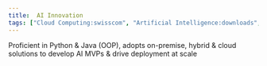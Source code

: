 ```yaml
---
title:  AI Innovation
tags: ["Cloud Computing:swisscom", "Artificial Intelligence:downloads", "Machine Learning", "Data Science"]
---
```


Proficient in Python & Java (OOP), adopts on-premise, hybrid & cloud solutions to develop AI MVPs & drive deployment at scale
